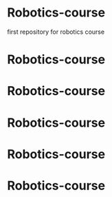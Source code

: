 # Robotics-course

first repository for robotics course
# Robotics-course
# Robotics-course
# Robotics-course
# Robotics-course
# Robotics-course
